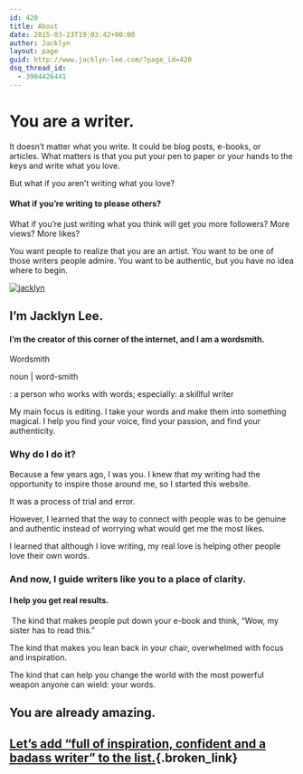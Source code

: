 ```yaml
---
id: 420
title: About
date: 2015-03-23T19:03:42+00:00
author: Jacklyn
layout: page
guid: http://www.jacklyn-lee.com/?page_id=420
dsq_thread_id:
  - 3904426441
---
```

<input class="jpibfi" type="hidden" />

# You are a writer.

It doesn’t matter what you write. It could be blog posts, e-books, or articles. What matters is that you put your pen to paper or your hands to the keys and write what you love.

But what if you aren’t writing what you love?

#### What if you’re writing to please others?

What if you&#8217;re just writing what you think will get you more followers? More views? More likes?

You want people to realize that you are an artist. You want to be one of those writers people admire. You want to be authentic, but you have no idea where to begin.

[<img class="aligncenter size-full wp-image-389" src="http://i1.wp.com/www.jacklyn-lee.com/wp-content/uploads/2015/03/jacklyn.jpg?fit=400%2C262" alt="jacklyn" srcset="http://i1.wp.com/www.jacklyn-lee.com/wp-content/uploads/2015/03/jacklyn.jpg?w=400 400w, http://i1.wp.com/www.jacklyn-lee.com/wp-content/uploads/2015/03/jacklyn.jpg?resize=300%2C197 300w" sizes="(max-width: 400px) 100vw, 400px" data-recalc-dims="1" />](http://i1.wp.com/www.jacklyn-lee.com/wp-content/uploads/2015/03/jacklyn.jpg)

## I’m Jacklyn Lee.

#### I’m the creator of this corner of the internet, and I am a wordsmith.

Wordsmith
  
noun | word-smith
  
: a person who works with words; especially: a skillful writer

My main focus is editing. I take your words and make them into something magical. I help you find your voice, find your passion, and find your authenticity.

### Why do I do it?

Because a few years ago, I was you. I knew that my writing had the opportunity to inspire those around me, so I started this website.

It was a process of trial and error.

However, I learned that the way to connect with people was to be genuine and authentic instead of worrying what would get me the most likes.

I learned that although I love writing, my real love is helping other people love their own words.

<div>
</div>

### And now, I guide writers like you to a place of clarity.

#### I help you get real results.

<div>
   The kind that makes people put down your e-book and think, “Wow, my sister has to read this.&#8221;
</div>

The kind that makes you lean back in your chair, overwhelmed with focus and inspiration.

The kind that can help you change the world with the most powerful weapon anyone can wield: your words.

## You are already amazing.

## [Let’s add “full of inspiration, confident and a badass writer” to the list.](http://www.jacklyn-lee.com/work-with-me/){.broken_link}